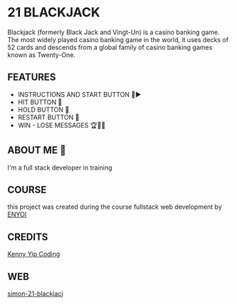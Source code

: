 # 21 BLACKJACK

Blackjack (formerly Black Jack and Vingt-Un) is a casino banking game. The most widely played casino banking game in the world, it uses decks of 52 cards and descends from a global family of casino banking games known as Twenty-One.

## FEATURES

- INSTRUCTIONS AND START BUTTON 📑▶
- HIT BUTTON 🥊
- HOLD BUTTON 📍
- RESTART BUTTON 🔁
- WIN - LOSE MESSAGES 🏆🎲💀     


## ABOUT ME 🚀
I'm a full stack developer in training


## COURSE

this project was created during the course fullstack web development by [ENYOI](https://www.enyoi.co/)

## CREDITS

[Kenny Yip Coding](https://www.youtube.com/watch?v=bMYCWccL-3U&t=1328s)


## WEB

[simon-21-blackjacj](https://simon-21-blackjack.netlify.app/)